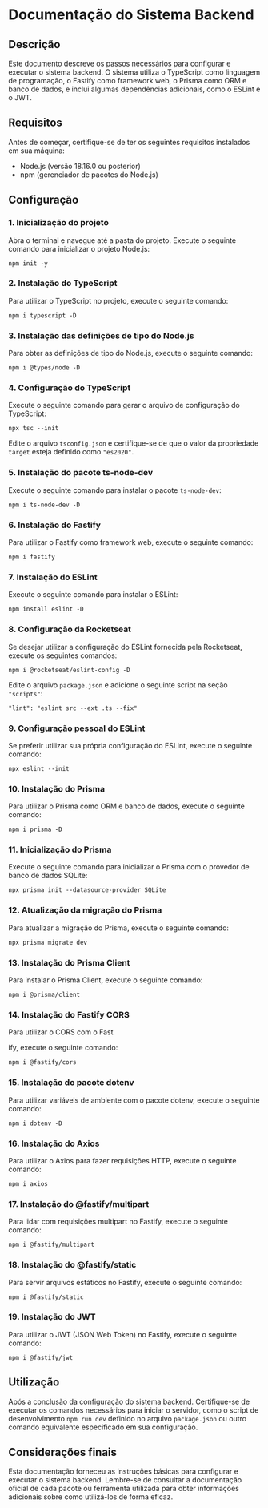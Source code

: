 # Documentação do Sistema Backend

## Descrição
Este documento descreve os passos necessários para configurar e executar o sistema backend. O sistema utiliza o TypeScript como linguagem de programação, o Fastify como framework web, o Prisma como ORM e banco de dados, e inclui algumas dependências adicionais, como o ESLint e o JWT.

## Requisitos
Antes de começar, certifique-se de ter os seguintes requisitos instalados em sua máquina:
- Node.js (versão 18.16.0 ou posterior)
- npm (gerenciador de pacotes do Node.js)

## Configuração

### 1. Inicialização do projeto
Abra o terminal e navegue até a pasta do projeto. Execute o seguinte comando para inicializar o projeto Node.js:
```
npm init -y
```

### 2. Instalação do TypeScript
Para utilizar o TypeScript no projeto, execute o seguinte comando:
```
npm i typescript -D
```

### 3. Instalação das definições de tipo do Node.js
Para obter as definições de tipo do Node.js, execute o seguinte comando:
```
npm i @types/node -D
```

### 4. Configuração do TypeScript
Execute o seguinte comando para gerar o arquivo de configuração do TypeScript:
```
npx tsc --init
```
Edite o arquivo `tsconfig.json` e certifique-se de que o valor da propriedade `target` esteja definido como `"es2020"`.

### 5. Instalação do pacote ts-node-dev
Execute o seguinte comando para instalar o pacote `ts-node-dev`:
```
npm i ts-node-dev -D
```

### 6. Instalação do Fastify
Para utilizar o Fastify como framework web, execute o seguinte comando:
```
npm i fastify
```

### 7. Instalação do ESLint
Execute o seguinte comando para instalar o ESLint:
```
npm install eslint -D
```

### 8. Configuração da Rocketseat
Se desejar utilizar a configuração do ESLint fornecida pela Rocketseat, execute os seguintes comandos:
```
npm i @rocketseat/eslint-config -D
```
Edite o arquivo `package.json` e adicione o seguinte script na seção `"scripts"`:
```
"lint": "eslint src --ext .ts --fix"
```

### 9. Configuração pessoal do ESLint
Se preferir utilizar sua própria configuração do ESLint, execute o seguinte comando:
```
npx eslint --init
```

### 10. Instalação do Prisma
Para utilizar o Prisma como ORM e banco de dados, execute o seguinte comando:
```
npm i prisma -D
```

### 11. Inicialização do Prisma
Execute o seguinte comando para inicializar o Prisma com o provedor de banco de dados SQLite:
```
npx prisma init --datasource-provider SQLite
```

### 12. Atualização da migração do Prisma
Para atualizar a migração do Prisma, execute o seguinte comando:
```
npx prisma migrate dev
```

### 13. Instalação do Prisma Client
Para instalar o Prisma Client, execute o seguinte comando:
```
npm i @prisma/client
```

### 14. Instalação do Fastify CORS
Para utilizar o CORS com o Fast

ify, execute o seguinte comando:
```
npm i @fastify/cors
```

### 15. Instalação do pacote dotenv
Para utilizar variáveis de ambiente com o pacote dotenv, execute o seguinte comando:
```
npm i dotenv -D
```

### 16. Instalação do Axios
Para utilizar o Axios para fazer requisições HTTP, execute o seguinte comando:
```
npm i axios
```

### 17. Instalação do @fastify/multipart
Para lidar com requisições multipart no Fastify, execute o seguinte comando:
```
npm i @fastify/multipart
```

### 18. Instalação do @fastify/static
Para servir arquivos estáticos no Fastify, execute o seguinte comando:
```
npm i @fastify/static
```

### 19. Instalação do JWT
Para utilizar o JWT (JSON Web Token) no Fastify, execute o seguinte comando:
```
npm i @fastify/jwt
```

## Utilização
Após a conclusão da configuração do sistema backend. Certifique-se de executar os comandos necessários para iniciar o servidor, como o script de desenvolvimento `npm run dev` definido no arquivo `package.json` ou outro comando equivalente especificado em sua configuração.

## Considerações finais
Esta documentação forneceu as instruções básicas para configurar e executar o sistema backend. Lembre-se de consultar a documentação oficial de cada pacote ou ferramenta utilizada para obter informações adicionais sobre como utilizá-los de forma eficaz.